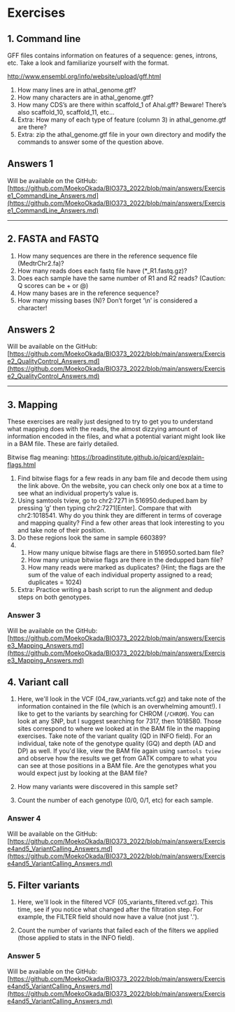 # Exercises

## 1. Command line

GFF files contains information on features of a sequence: genes, introns, etc. Take a look and familiarize yourself with the format.

<http://www.ensembl.org/info/website/upload/gff.html>

1. How many lines are in athal_genome.gtf?
2. How many characters are in athal_genome.gtf?
3. How many CDS’s are there within scaffold_1 of Ahal.gff? Beware! There’s also scaffold_10, scaffold_11, etc...
4. Extra: How many of each type of feature (column 3) in athal_genome.gtf are there?
5. Extra: zip the athal_genome.gtf file in your own directory and modify the commands to answer some of the question above.

## Answers 1

Will be available on the GitHub: [https://github.com/MoekoOkada/BIO373_2022/blob/main/answers/Exercise1_CommandLine_Answers.md](https://github.com/MoekoOkada/BIO373_2022/blob/main/answers/Exercise1_CommandLine_Answers.md)


* * *

## 2. FASTA and FASTQ

1. How many sequences are there in the reference sequence file (MedtrChr2.fa)?
2. How many reads does each fastq file have (\*\_R1.fastq.gz)? 
3. Does each sample have the same number of R1 and R2 reads? (Caution: Q scores can be + or @)
4. How many bases are in the reference sequence?
5. How many missing bases (N)? Don’t forget ‘\\n’ is considered a character!

## Answers 2

Will be available on the GitHub: [https://github.com/MoekoOkada/BIO373_2022/blob/main/answers/Exercise2_QualityControl_Answers.md](https://github.com/MoekoOkada/BIO373_2022/blob/main/answers/Exercise2_QualityControl_Answers.md)

* * *

## 3. Mapping

These exercises are really just designed to try to get you to understand what mapping does with the reads, the almost dizzying amount of information encoded in the files, and what a potential variant might look like in a BAM file. These are fairly detailed.

Bitwise flag meaning: <https://broadinstitute.github.io/picard/explain-flags.html>

1. Find bitwise flags for a few reads in any bam file and decode them using the link above. On the website, you can check only one box at a time to see what an individual property’s value is.
2. Using samtools tview, go to chr2:7271 in 516950.deduped.bam by pressing ‘g’ then typing chr2:7271[Enter]. Compare that with chr2:1018541. Why do you think they are different in terms of coverage and mapping quality? Find a few other areas that look interesting to you and take note of their position.
3. Do these regions look the same in sample 660389?
4. 
   1. How many unique bitwise flags are there in 516950.sorted.bam file?
   2. How many unique bitwise flags are there in the dedupped bam file?
   3. How many reads were marked as duplicates? (Hint; the flags are the sum of the value of each individual property assigned to a read; duplicates = 1024)
5. Extra: Practice writing a bash script to run the alignment and dedup steps on both genotypes.

### Answer 3

Will be available on the GitHub: [https://github.com/MoekoOkada/BIO373_2022/blob/main/answers/Exercise3_Mapping_Answers.md](https://github.com/MoekoOkada/BIO373_2022/blob/main/answers/Exercise3_Mapping_Answers.md)

## 4. Variant call

1. Here, we'll look in the VCF (04_raw_variants.vcf.gz) and take note of the information contained in the file (which is an overwhelming amount!). I like to get to the variants by searching for CHROM (`/CHROM`). You can look at any SNP, but I suggest searching for 7317, then 1018580. Those sites correspond to where we looked at in the BAM file in the mapping exercises. Take note of the variant quality (QD in INFO field). For an individual, take note of the genotype quality (GQ) and depth (AD and DP) as well. If you'd like, view the BAM file again using `samtools tview` and observe how the results we get from GATK compare to what you can see at those positions in a BAM file. Are the genotypes what you would expect just by looking at the BAM file?  

2. How many variants were discovered in this sample set?

3. Count the number of each genotype (0/0, 0/1, etc) for each sample.

### Answer 4

Will be available on the GitHub: [https://github.com/MoekoOkada/BIO373_2022/blob/main/answers/Exercise4and5_VariantCalling_Answers.md](https://github.com/MoekoOkada/BIO373_2022/blob/main/answers/Exercise4and5_VariantCalling_Answers.md)

## 5. Filter variants

1. Here, we'll look in the filtered VCF (05_variants_filtered.vcf.gz). This time, see if you notice what changed after the filtration step. For example, the FILTER field should now have a value (not just '.').

2. Count the number of variants that failed each of the filters we applied (those applied to stats in the INFO field).

### Answer 5

Will be available on the GitHub: [https://github.com/MoekoOkada/BIO373_2022/blob/main/answers/Exercise4and5_VariantCalling_Answers.md](https://github.com/MoekoOkada/BIO373_2022/blob/main/answers/Exercise4and5_VariantCalling_Answers.md)

